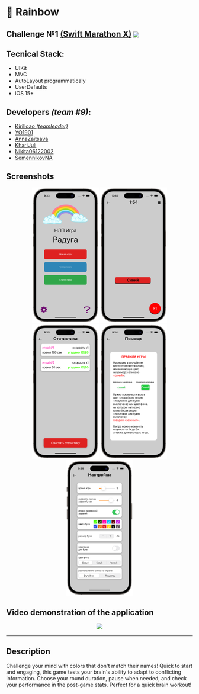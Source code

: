 # 🌈 Rainbow 

## Challenge №1 [(Swift Marathon X)](https://t.me/dev_rush) <a href="url"><img src="https://github.com/DmitryLorents/Bomba-Challenge1/blob/dmitry/readmeFix/Bomba-Challenge1/SupportingFiles/Assets.xcassets/ReadmeFiles/swiftMarathon.imageset/swift%20Marathon.jpeg" height="auto" width="30" align="center"></a>



## Tecnical Stack:

* UIKit
* MVC
* AutoLayout programmaticaly
* UserDefaults
* iOS 15+



## Developers *(team #9)*:

* [Kirilloao *(teamleader)*](https://github.com/Kirilloao)
* [YO1901](https://github.com/YO1901)
* [AnnaZaitsava](https://github.com/AnnaZaitsava)
* [KhariJuli](https://github.com/khariJuli)
* [Nikita06122002](https://github.com/Nikita06122002)
* [SemennikovNA](https://github.com/SemennikovNA)


## Screenshots
<p align="center">
<img src="https://github.com/Kirilloao/Rainbow/blob/develop/Rainbow/SupportingFiles/Assets.xcassets/Screenshots/MainVC.imageset/MainVC.png" width="180"/>
<img src="https://github.com/Kirilloao/Rainbow/blob/develop/Rainbow/SupportingFiles/Assets.xcassets/Screenshots/Game_VC.imageset/Game_VC.png" width="180"/>
<img src="https://github.com/Kirilloao/Rainbow/blob/develop/Rainbow/SupportingFiles/Assets.xcassets/Screenshots/ResultsVC.imageset/ResultsVC.png" width="180 /> 
</p>

<p align="center">
  <img src="https://github.com/Kirilloao/Rainbow/blob/develop/Rainbow/SupportingFiles/Assets.xcassets/Screenshots/RulesVC.imageset/RulesVC.png" width="180"/>
  <img src="https://github.com/Kirilloao/Rainbow/blob/develop/Rainbow/SupportingFiles/Assets.xcassets/Screenshots/SettingsVC.imageset/SettingsVC.png" width="180"/>


## Video demonstration of the application

<p align="center">
  <img src="https://github.com/Kirilloao/Rainbow/blob/develop/Rainbow/SupportingFiles/Assets.xcassets/Gif/ezgif.com-video-to-gif.dataset/ezgif.com-video-to-gif.gif" width="300"/>
</p>


---

## Description
Challenge your mind with colors that don't match their names! Quick to start and engaging, this game tests your brain's ability to adapt to conflicting information. Choose your round duration, pause when needed, and check your performance in the post-game stats. Perfect for a quick brain workout!
